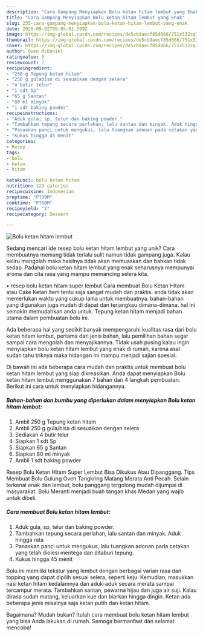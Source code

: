 ```yaml
---
description: "Cara Gampang Menyiapkan Bolu ketan hitam lembut yang Enak"
title: "Cara Gampang Menyiapkan Bolu ketan hitam lembut yang Enak"
slug: 235-cara-gampang-menyiapkan-bolu-ketan-hitam-lembut-yang-enak
date: 2020-09-02T09:05:01.599Z
image: https://img-global.cpcdn.com/recipes/de5cb9aecf85d866/751x532cq70/bolu-ketan-hitam-lembut-foto-resep-utama.jpg
thumbnail: https://img-global.cpcdn.com/recipes/de5cb9aecf85d866/751x532cq70/bolu-ketan-hitam-lembut-foto-resep-utama.jpg
cover: https://img-global.cpcdn.com/recipes/de5cb9aecf85d866/751x532cq70/bolu-ketan-hitam-lembut-foto-resep-utama.jpg
author: Owen McDaniel
ratingvalue: 5
reviewcount: 7
recipeingredient:
- "250 g Tepung ketan hitam"
- "250 g gulabisa di sesuaikan dengan selera"
- "4 butir telur"
- "1 sdt Sp"
- "65 g Santan"
- "80 ml minyak"
- "1 sdt baking powder"
recipeinstructions:
- "Aduk gula, sp, telur dan baking powder."
- "Tambahkan tepung secara perlahan, lalu santan dan minyak. Aduk hingga rata"
- "Panaskan panci untuk mengukus, lalu tuangkan adonan pada cetakan yang telah diolesi mentega dan ditaburi tepung."
- "Kukus hingga 45 menit"
categories:
- Resep
tags:
- bolu
- ketan
- hitam

katakunci: bolu ketan hitam 
nutrition: 129 calories
recipecuisine: Indonesian
preptime: "PT39M"
cooktime: "PT50M"
recipeyield: "2"
recipecategory: Dessert

---
```



![Bolu ketan hitam lembut](https://img-global.cpcdn.com/recipes/de5cb9aecf85d866/751x532cq70/bolu-ketan-hitam-lembut-foto-resep-utama.jpg)

Sedang mencari ide resep bolu ketan hitam lembut yang unik? Cara membuatnya memang tidak terlalu sulit namun tidak gampang juga. Kalau keliru mengolah maka hasilnya tidak akan memuaskan dan bahkan tidak sedap. Padahal bolu ketan hitam lembut yang enak seharusnya mempunyai aroma dan cita rasa yang mampu memancing selera kita.

• resep bolu ketan hitam super lembut Cara membuat Bolu Ketan Hitam atau Cake Ketan Item tentu saja sangat mudah dan praktis. anda tidak akan memerlukan waktu yang cukup lama untuk membuatnya. bahan-bahan yang digunakan juga mudah di dapat dan terjangkau dimana-dimana. hal ini semakin memudahkan anda untuk. Tepung ketan hitam menjadi bahan utama dalam pembuatan bolu ini.

Ada beberapa hal yang sedikit banyak mempengaruhi kualitas rasa dari bolu ketan hitam lembut, pertama dari jenis bahan, lalu pemilihan bahan segar sampai cara mengolah dan menyajikannya. Tidak usah pusing kalau ingin menyiapkan bolu ketan hitam lembut yang enak di rumah, karena asal sudah tahu triknya maka hidangan ini mampu menjadi sajian spesial.


Di bawah ini ada beberapa cara mudah dan praktis untuk membuat bolu ketan hitam lembut yang siap dikreasikan. Anda dapat menyiapkan Bolu ketan hitam lembut menggunakan 7 bahan dan 4 langkah pembuatan. Berikut ini cara untuk menyiapkan hidangannya.

<!--inarticleads1-->

##### Bahan-bahan dan bumbu yang diperlukan dalam menyiapkan Bolu ketan hitam lembut:

1. Ambil 250 g Tepung ketan hitam
1. Ambil 250 g gula/bisa di sesuaikan dengan selera
1. Sediakan 4 butir telur
1. Siapkan 1 sdt Sp
1. Siapkan 65 g Santan
1. Siapkan 80 ml minyak
1. Ambil 1 sdt baking powder


Resep Bolu Ketan Hitam Super Lembut Bisa Dikukus Atau Dipanggang. Tips Membuat Bolu Gulung Oven Tangkring Matang Merata Anti Pecah. Selain terkenal enak dan lembut, bolu panggang tergolong mudah dijumpai di masyarakat. Bolu Meranti menjadi buah tangan khas Medan yang wajib untuk dibeli. 

<!--inarticleads2-->

##### Cara membuat Bolu ketan hitam lembut:

1. Aduk gula, sp, telur dan baking powder.
1. Tambahkan tepung secara perlahan, lalu santan dan minyak. Aduk hingga rata
1. Panaskan panci untuk mengukus, lalu tuangkan adonan pada cetakan yang telah diolesi mentega dan ditaburi tepung.
1. Kukus hingga 45 menit


Bolu ini memiliki tekstur yang lembut dengan berbagai varian rasa dan topping yang dapat dipilih sesuai selera, seperti keju. Kemudian, masukkan nasi ketan hitam kedalamnya dan aduk-aduk secara merata sampai tercampur merata. Tambahkan santan, pewarna hijau dan juga air suji. Kalau dirasa sudah matang, keluarkan kue dan biarkan hingga dingin. Ketan ada beberapa jenis misalnya saja ketan putih dan ketan hitam. 

Bagaimana? Mudah bukan? Itulah cara membuat bolu ketan hitam lembut yang bisa Anda lakukan di rumah. Semoga bermanfaat dan selamat mencoba!
